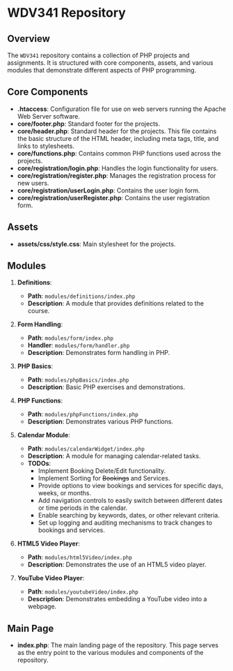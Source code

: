 # WDV341 Repository

## Overview
The `WDV341` repository contains a collection of PHP projects and assignments. It is structured with core components, assets, and various modules that demonstrate different aspects of PHP programming.

## Core Components
- **.htaccess**: Configuration file for use on web servers running the Apache Web Server software.
- **core/footer.php**: Standard footer for the projects.
- **core/header.php**: Standard header for the projects. This file contains the basic structure of the HTML header, including meta tags, title, and links to stylesheets.
- **core/functions.php**: Contains common PHP functions used across the projects.
- **core/registration/login.php**: Handles the login functionality for users.
- **core/registration/register.php**: Manages the registration process for new users.
- **core/registration/userLogin.php**: Contains the user login form.
- **core/registration/userRegister.php**: Contains the user registration form.

## Assets
- **assets/css/style.css**: Main stylesheet for the projects.

## Modules
1. **Definitions**:
   - **Path**: `modules/definitions/index.php`
   - **Description**: A module that provides definitions related to the course.

2. **Form Handling**:
   - **Path**: `modules/form/index.php`
   - **Handler**: `modules/form/handler.php`
   - **Description**: Demonstrates form handling in PHP.

3. **PHP Basics**:
   - **Path**: `modules/phpBasics/index.php`
   - **Description**: Basic PHP exercises and demonstrations.

4. **PHP Functions**:
   - **Path**: `modules/phpFunctions/index.php`
   - **Description**: Demonstrates various PHP functions.

5. **Calendar Module**:
   - **Path**: `modules/calendarWidget/index.php`
   - **Description**: A module for managing calendar-related tasks.
   - **TODOs**:
     - Implement Booking Delete/Edit functionality.
     - Implement Sorting for ~~Bookings~~ and Services.
     - Provide options to view bookings and services for specific days, weeks, or months.
     - Add navigation controls to easily switch between different dates or time periods in the calendar.
     - Enable searching by keywords, dates, or other relevant criteria.
     - Set up logging and auditing mechanisms to track changes to bookings and services.

6. **HTML5 Video Player**:
   - **Path**: `modules/html5Video/index.php`
   - **Description**: Demonstrates the use of an HTML5 video player.

7. **YouTube Video Player**:
   - **Path**: `modules/youtubeVideo/index.php`
   - **Description**: Demonstrates embedding a YouTube video into a webpage.

## Main Page
- **index.php**: The main landing page of the repository. This page serves as the entry point to the various modules and components of the repository.
